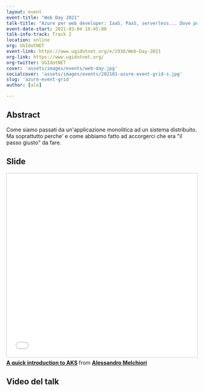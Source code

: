```yaml
---
layout: event
event-title: "Web Day 2021"
talk-title: "Azure per web developer: IaaS, PaaS, serverless... Dove pubblico la mia applicazione?"
event-date-start: 2021-03-04 16:45:00
talk-info-track: Track 2
location: online
org: UGIdotNET
event-link: https://www.ugidotnet.org/e/1938/Web-Day-2021
org-link: https://www.ugidotnet.org/
org-twitter: UGIdotNET
cover: 'assets/images/events/web-day.jpg'
socialcover: 'assets/images/events/202101-azure-event-grid-s.jpg'
slug: 'azure-event-grid'
author: [ale]

---
```

## Abstract
Come siamo passati da un'applicazione monolitica ad un sistema distribuito. Ma soprattutto perche' e come abbiamo fatto ad accorgerci che era "il passo giusto" da fare.

## Slide
<iframe src="//www.slideshare.net/slideshow/embed_code/key/bXHXS190zKZdHt" width="595" height="485" frameborder="0" marginwidth="0" marginheight="0" scrolling="no" style="border:1px solid #CCC; border-width:1px; margin-bottom:5px; max-width: 100%;" allowfullscreen> </iframe> <div style="margin-bottom:5px"> <strong> <a href="//www.slideshare.net/melkio/a-quick-introduction-to-aks" title="A quick introduction to AKS" target="_blank">A quick introduction to AKS</a> </strong> from <strong><a href="https://www.slideshare.net/melkio" target="_blank">Alessandro Melchiori</a></strong> </div>

## Video del talk
<!--div class="resposnive-iframe-container">
<iframe class="responsive-iframe" src="https://www.youtube.com/embed/ITe-xWHIS-U" frameborder="0" allow="accelerometer; autoplay; clipboard-write; encrypted-media; gyroscope; picture-in-picture" allowfullscreen></iframe>
</div-->
